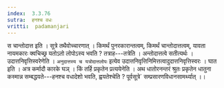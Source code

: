 ```yaml
---
index:  3.3.76
sutra:  हनश्च वधः
vritti:  padamanjari
---
```


स चान्तोदात्त इति । सूत्रे तथैवोच्चारणात् । किमर्थं पुनरकारान्तत्वम्, किमर्थं चान्तोदात्तत्वम्, यावता नायमकारः क्वचिच्छ्र यतोऽतो लोपोऽस्य भवति ? तत्राह---तत्रेति । अन्तोदात्तत्वे सतीत्यर्थः । उदात्तनिवृत्तिस्वरेणेति । `अनुदात्तस्य च यत्रोदात्तलोपः` इत्येव उदात्तनिवृत्तिनिमित्तत्वादुदात्तनिवृत्तिस्वरः । घात इति । अत्र कर्मादौ कारके घञ् । किं तर्हि प्रकृतेन प्रत्ययेनेति । अथ धातोरनन्तरं श्रुतः प्रकृतेन धातुना कस्मान्न सम्बद्धयते---हनश्च वधादेशो भवति, ह्वयतेश्चेति ? पूर्वसूत्रे` सम्प्रसारणविधानसामर्थ्यात् ।।
